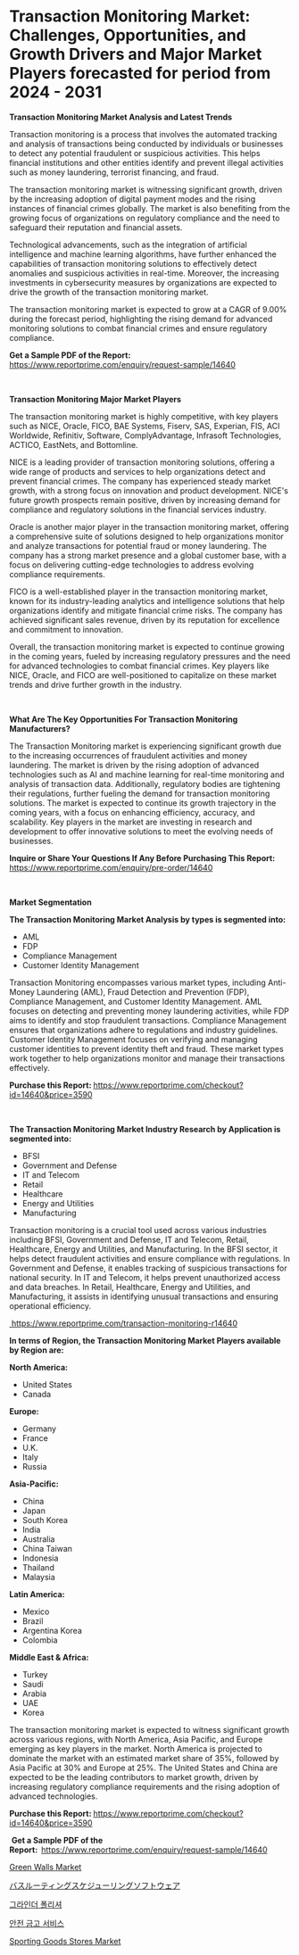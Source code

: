 <p><h1>Transaction Monitoring Market: Challenges, Opportunities, and Growth Drivers and Major Market Players forecasted for period from 2024 - 2031</h1></p><p><strong>Transaction Monitoring Market Analysis and Latest Trends</strong></p>
<p><p>Transaction monitoring is a process that involves the automated tracking and analysis of transactions being conducted by individuals or businesses to detect any potential fraudulent or suspicious activities. This helps financial institutions and other entities identify and prevent illegal activities such as money laundering, terrorist financing, and fraud.</p><p>The transaction monitoring market is witnessing significant growth, driven by the increasing adoption of digital payment modes and the rising instances of financial crimes globally. The market is also benefiting from the growing focus of organizations on regulatory compliance and the need to safeguard their reputation and financial assets.</p><p>Technological advancements, such as the integration of artificial intelligence and machine learning algorithms, have further enhanced the capabilities of transaction monitoring solutions to effectively detect anomalies and suspicious activities in real-time. Moreover, the increasing investments in cybersecurity measures by organizations are expected to drive the growth of the transaction monitoring market.</p><p>The transaction monitoring market is expected to grow at a CAGR of 9.00% during the forecast period, highlighting the rising demand for advanced monitoring solutions to combat financial crimes and ensure regulatory compliance.</p></p>
<p><strong>Get a Sample PDF of the Report:&nbsp;</strong> <a href="https://www.reportprime.com/enquiry/request-sample/14640">https://www.reportprime.com/enquiry/request-sample/14640</a></p>
<p>&nbsp;</p>
<p><strong>Transaction Monitoring Major Market Players</strong></p>
<p><p>The transaction monitoring market is highly competitive, with key players such as NICE, Oracle, FICO, BAE Systems, Fiserv, SAS, Experian, FIS, ACI Worldwide, Refinitiv, Software, ComplyAdvantage, Infrasoft Technologies, ACTICO, EastNets, and Bottomline. </p><p>NICE is a leading provider of transaction monitoring solutions, offering a wide range of products and services to help organizations detect and prevent financial crimes. The company has experienced steady market growth, with a strong focus on innovation and product development. NICE's future growth prospects remain positive, driven by increasing demand for compliance and regulatory solutions in the financial services industry.</p><p>Oracle is another major player in the transaction monitoring market, offering a comprehensive suite of solutions designed to help organizations monitor and analyze transactions for potential fraud or money laundering. The company has a strong market presence and a global customer base, with a focus on delivering cutting-edge technologies to address evolving compliance requirements.</p><p>FICO is a well-established player in the transaction monitoring market, known for its industry-leading analytics and intelligence solutions that help organizations identify and mitigate financial crime risks. The company has achieved significant sales revenue, driven by its reputation for excellence and commitment to innovation.</p><p>Overall, the transaction monitoring market is expected to continue growing in the coming years, fueled by increasing regulatory pressures and the need for advanced technologies to combat financial crimes. Key players like NICE, Oracle, and FICO are well-positioned to capitalize on these market trends and drive further growth in the industry.</p></p>
<p>&nbsp;</p>
<p><strong>What Are The Key Opportunities For Transaction Monitoring Manufacturers?</strong></p>
<p><p>The Transaction Monitoring market is experiencing significant growth due to the increasing occurrences of fraudulent activities and money laundering. The market is driven by the rising adoption of advanced technologies such as AI and machine learning for real-time monitoring and analysis of transaction data. Additionally, regulatory bodies are tightening their regulations, further fueling the demand for transaction monitoring solutions. The market is expected to continue its growth trajectory in the coming years, with a focus on enhancing efficiency, accuracy, and scalability. Key players in the market are investing in research and development to offer innovative solutions to meet the evolving needs of businesses.</p></p>
<p><strong>Inquire or Share Your Questions If Any Before Purchasing This Report:</strong> <a href="https://www.reportprime.com/enquiry/pre-order/14640">https://www.reportprime.com/enquiry/pre-order/14640</a></p>
<p>&nbsp;</p>
<p><strong>Market Segmentation</strong></p>
<p><strong>The Transaction Monitoring Market Analysis by types is segmented into:</strong></p>
<p><ul><li>AML</li><li>FDP</li><li>Compliance Management</li><li>Customer Identity Management</li></ul></p>
<p><p>Transaction Monitoring encompasses various market types, including Anti-Money Laundering (AML), Fraud Detection and Prevention (FDP), Compliance Management, and Customer Identity Management. AML focuses on detecting and preventing money laundering activities, while FDP aims to identify and stop fraudulent transactions. Compliance Management ensures that organizations adhere to regulations and industry guidelines. Customer Identity Management focuses on verifying and managing customer identities to prevent identity theft and fraud. These market types work together to help organizations monitor and manage their transactions effectively.</p></p>
<p><strong>Purchase this Report:&nbsp;</strong><a href="https://www.reportprime.com/checkout?id=14640&price=3590">https://www.reportprime.com/checkout?id=14640&price=3590</a></p>
<p>&nbsp;</p>
<p><strong>The Transaction Monitoring Market Industry Research by Application is segmented into:</strong></p>
<p><ul><li>BFSI</li><li>Government and Defense</li><li>IT and Telecom</li><li>Retail</li><li>Healthcare</li><li>Energy and Utilities</li><li>Manufacturing</li></ul></p>
<p><p>Transaction monitoring is a crucial tool used across various industries including BFSI, Government and Defense, IT and Telecom, Retail, Healthcare, Energy and Utilities, and Manufacturing. In the BFSI sector, it helps detect fraudulent activities and ensure compliance with regulations. In Government and Defense, it enables tracking of suspicious transactions for national security. In IT and Telecom, it helps prevent unauthorized access and data breaches. In Retail, Healthcare, Energy and Utilities, and Manufacturing, it assists in identifying unusual transactions and ensuring operational efficiency.</p></p>
<p><a href="https://www.reportprime.com/transaction-monitoring-r14640">&nbsp;https://www.reportprime.com/transaction-monitoring-r14640</a></p>
<p><strong>In terms of Region, the Transaction Monitoring Market Players available by Region are:</strong></p>
<p>
    <p> <strong> North America: </strong>
        <ul>
            <li>United States</li>
            <li>Canada</li>
        </ul>
        </p> 
    <p> <strong> Europe: </strong>
        <ul>
            <li>Germany</li>
            <li>France</li>
            <li>U.K.</li>
            <li>Italy</li>
            <li>Russia</li>
        </ul>
        </p> 
    <p> <strong> Asia-Pacific: </strong>
        <ul>
            <li>China</li>
            <li>Japan</li>
            <li>South Korea</li>
            <li>India</li>
            <li>Australia</li>
            <li>China Taiwan</li>
            <li>Indonesia</li>
            <li>Thailand</li>
            <li>Malaysia</li>
        </ul>
        </p> 
    <p> <strong> Latin America: </strong>
        <ul>
            <li>Mexico</li>
            <li>Brazil</li>
            <li>Argentina Korea</li>
            <li>Colombia</li>
        </ul>
        </p> 
    <p> <strong> Middle East & Africa: </strong>
        <ul>
            <li>Turkey</li>
            <li>Saudi</li>
            <li>Arabia</li>
            <li>UAE</li>
            <li>Korea</li>
        </ul>
    </p>
    </p>
<p><p>The transaction monitoring market is expected to witness significant growth across various regions, with North America, Asia Pacific, and Europe emerging as key players in the market. North America is projected to dominate the market with an estimated market share of 35%, followed by Asia Pacific at 30% and Europe at 25%. The United States and China are expected to be the leading contributors to market growth, driven by increasing regulatory compliance requirements and the rising adoption of advanced technologies.</p></p>
<p><strong>Purchase this Report: </strong><a href="https://www.reportprime.com/checkout?id=14640&price=3590">https://www.reportprime.com/checkout?id=14640&price=3590</a></p>
<p>&nbsp;<strong>Get a Sample PDF of the Report:&nbsp;&nbsp;</strong><a href="https://www.reportprime.com/enquiry/request-sample/14640">https://www.reportprime.com/enquiry/request-sample/14640</a></p>
<p><strong></strong></p>
<p><p><a href="https://github.com/yemakinde/Market-Research-Report-List-2/blob/main/green-walls-market.md">Green Walls Market</a></p><p><a href="https://github.com/MacyOrn/Market-Research-Report-List-1/blob/main/638096781028.md">バスルーティングスケジューリングソフトウェア</a></p><p><a href="https://github.com/iansanftyord09878/Market-Research-Report-List-1/blob/main/634820175512.md">그라인더 폴리셔</a></p><p><a href="https://github.com/TitusBoyer1/Market-Research-Report-List-1/blob/main/261359675513.md">안전 금고 서비스</a></p><p><a href="https://github.com/Alonsoolds3wq1d81czn8rbol/Market-Research-Report-List-2/blob/main/sporting-goods-stores-market.md">Sporting Goods Stores Market</a></p></p>